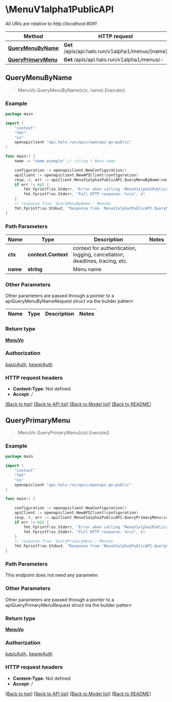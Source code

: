 # \MenuV1alpha1PublicAPI

All URIs are relative to *http://localhost:8091*

Method | HTTP request | Description
------------- | ------------- | -------------
[**QueryMenuByName**](MenuV1alpha1PublicAPI.md#QueryMenuByName) | **Get** /apis/api.halo.run/v1alpha1/menus/{name} | 
[**QueryPrimaryMenu**](MenuV1alpha1PublicAPI.md#QueryPrimaryMenu) | **Get** /apis/api.halo.run/v1alpha1/menus/- | 



## QueryMenuByName

> MenuVo QueryMenuByName(ctx, name).Execute()





### Example

```go
package main

import (
	"context"
	"fmt"
	"os"
	openapiclient "api.halo.run/apis/openapi-go-public"
)

func main() {
	name := "name_example" // string | Menu name

	configuration := openapiclient.NewConfiguration()
	apiClient := openapiclient.NewAPIClient(configuration)
	resp, r, err := apiClient.MenuV1alpha1PublicAPI.QueryMenuByName(context.Background(), name).Execute()
	if err != nil {
		fmt.Fprintf(os.Stderr, "Error when calling `MenuV1alpha1PublicAPI.QueryMenuByName``: %v\n", err)
		fmt.Fprintf(os.Stderr, "Full HTTP response: %v\n", r)
	}
	// response from `QueryMenuByName`: MenuVo
	fmt.Fprintf(os.Stdout, "Response from `MenuV1alpha1PublicAPI.QueryMenuByName`: %v\n", resp)
}
```

### Path Parameters


Name | Type | Description  | Notes
------------- | ------------- | ------------- | -------------
**ctx** | **context.Context** | context for authentication, logging, cancellation, deadlines, tracing, etc.
**name** | **string** | Menu name | 

### Other Parameters

Other parameters are passed through a pointer to a apiQueryMenuByNameRequest struct via the builder pattern


Name | Type | Description  | Notes
------------- | ------------- | ------------- | -------------


### Return type

[**MenuVo**](MenuVo.md)

### Authorization

[basicAuth](../README.md#basicAuth), [bearerAuth](../README.md#bearerAuth)

### HTTP request headers

- **Content-Type**: Not defined
- **Accept**: */*

[[Back to top]](#) [[Back to API list]](../README.md#documentation-for-api-endpoints)
[[Back to Model list]](../README.md#documentation-for-models)
[[Back to README]](../README.md)


## QueryPrimaryMenu

> MenuVo QueryPrimaryMenu(ctx).Execute()





### Example

```go
package main

import (
	"context"
	"fmt"
	"os"
	openapiclient "api.halo.run/apis/openapi-go-public"
)

func main() {

	configuration := openapiclient.NewConfiguration()
	apiClient := openapiclient.NewAPIClient(configuration)
	resp, r, err := apiClient.MenuV1alpha1PublicAPI.QueryPrimaryMenu(context.Background()).Execute()
	if err != nil {
		fmt.Fprintf(os.Stderr, "Error when calling `MenuV1alpha1PublicAPI.QueryPrimaryMenu``: %v\n", err)
		fmt.Fprintf(os.Stderr, "Full HTTP response: %v\n", r)
	}
	// response from `QueryPrimaryMenu`: MenuVo
	fmt.Fprintf(os.Stdout, "Response from `MenuV1alpha1PublicAPI.QueryPrimaryMenu`: %v\n", resp)
}
```

### Path Parameters

This endpoint does not need any parameter.

### Other Parameters

Other parameters are passed through a pointer to a apiQueryPrimaryMenuRequest struct via the builder pattern


### Return type

[**MenuVo**](MenuVo.md)

### Authorization

[basicAuth](../README.md#basicAuth), [bearerAuth](../README.md#bearerAuth)

### HTTP request headers

- **Content-Type**: Not defined
- **Accept**: */*

[[Back to top]](#) [[Back to API list]](../README.md#documentation-for-api-endpoints)
[[Back to Model list]](../README.md#documentation-for-models)
[[Back to README]](../README.md)

